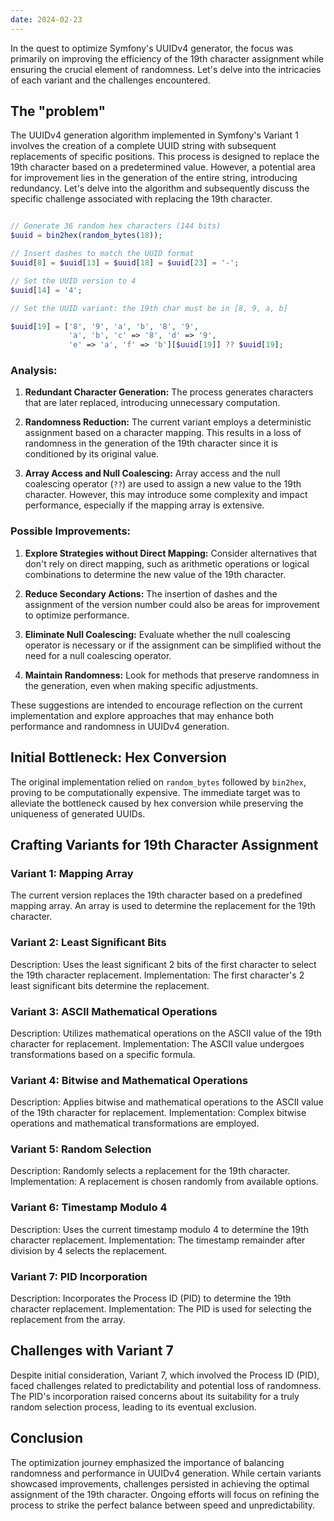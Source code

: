 ```yaml
---
date: 2024-02-23
---
```

In the quest to optimize Symfony's UUIDv4 generator, the focus was primarily on improving the efficiency of the 19th character assignment while ensuring the crucial element of randomness. Let's delve into the intricacies of each variant and the challenges encountered.

## The "problem"

The UUIDv4 generation algorithm implemented in Symfony's Variant 1 involves the creation of a complete UUID string with subsequent replacements of specific positions. This process is designed to replace the 19th character based on a predetermined value. However, a potential area for improvement lies in the generation of the entire string, introducing redundancy. Let's delve into the algorithm and subsequently discuss the specific challenge associated with replacing the 19th character.

```php

// Generate 36 random hex characters (144 bits) 
$uuid = bin2hex(random_bytes(18)); 

// Insert dashes to match the UUID format 
$uuid[8] = $uuid[13] = $uuid[18] = $uuid[23] = '-'; 

// Set the UUID version to 4 
$uuid[14] = '4'; 

// Set the UUID variant: the 19th char must be in [8, 9, a, b] 

$uuid[19] = ['8', '9', 'a', 'b', '8', '9', 
			 'a', 'b', 'c' => '8', 'd' => '9', 
			 'e' => 'a', 'f' => 'b'][$uuid[19]] ?? $uuid[19];
```

### Analysis:

1. **Redundant Character Generation:** The process generates characters that are later replaced, introducing unnecessary computation.

3. **Randomness Reduction:** The current variant employs a deterministic assignment based on a character mapping. This results in a loss of randomness in the generation of the 19th character since it is conditioned by its original value.

4. **Array Access and Null Coalescing:** Array access and the null coalescing operator (`??`) are used to assign a new value to the 19th character. However, this may introduce some complexity and impact performance, especially if the mapping array is extensive.

### Possible Improvements:

1. **Explore Strategies without Direct Mapping:** Consider alternatives that don't rely on direct mapping, such as arithmetic operations or logical combinations to determine the new value of the 19th character.
   
2. **Reduce Secondary Actions:** The insertion of dashes and the assignment of the version number could also be areas for improvement to optimize performance.

3. **Eliminate Null Coalescing:** Evaluate whether the null coalescing operator is necessary or if the assignment can be simplified without the need for a null coalescing operator.
   
4. **Maintain Randomness:** Look for methods that preserve randomness in the generation, even when making specific adjustments.
   

These suggestions are intended to encourage reflection on the current implementation and explore approaches that may enhance both performance and randomness in UUIDv4 generation.
## Initial Bottleneck: Hex Conversion

The original implementation relied on `random_bytes` followed by `bin2hex`, proving to be computationally expensive. The immediate target was to alleviate the bottleneck caused by hex conversion while preserving the uniqueness of generated UUIDs.

## Crafting Variants for 19th Character Assignment

### Variant 1: Mapping Array

The current version replaces the 19th character based on a predefined mapping array. An array is used to determine the replacement for the 19th character. 

### Variant 2: Least Significant Bits

Description: Uses the least significant 2 bits of the first character to select the 19th character replacement. Implementation: The first character's 2 least significant bits determine the replacement.

### Variant 3: ASCII Mathematical Operations

Description: Utilizes mathematical operations on the ASCII value of the 19th character for replacement. Implementation: The ASCII value undergoes transformations based on a specific formula.

### Variant 4: Bitwise and Mathematical Operations

Description: Applies bitwise and mathematical operations to the ASCII value of the 19th character for replacement. Implementation: Complex bitwise operations and mathematical transformations are employed.

### Variant 5: Random Selection

Description: Randomly selects a replacement for the 19th character. Implementation: A replacement is chosen randomly from available options.

### Variant 6: Timestamp Modulo 4

Description: Uses the current timestamp modulo 4 to determine the 19th character replacement. Implementation: The timestamp remainder after division by 4 selects the replacement.

### Variant 7: PID Incorporation

Description: Incorporates the Process ID (PID) to determine the 19th character replacement. Implementation: The PID is used for selecting the replacement from the array.

## Challenges with Variant 7

Despite initial consideration, Variant 7, which involved the Process ID (PID), faced challenges related to predictability and potential loss of randomness. The PID's incorporation raised concerns about its suitability for a truly random selection process, leading to its eventual exclusion.

## Conclusion

The optimization journey emphasized the importance of balancing randomness and performance in UUIDv4 generation. While certain variants showcased improvements, challenges persisted in achieving the optimal assignment of the 19th character. Ongoing efforts will focus on refining the process to strike the perfect balance between speed and unpredictability.